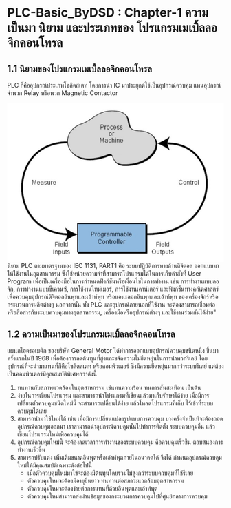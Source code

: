 # PLC-Basic_ByDSD : Chapter-1 ความเป็นมา นิยาม และประเภทของ โปรแกรมเมเบิ้ลลอจิกคอนโทรล

## 1.1 นิยามของโปรแกรมเมเบิ้ลลอจิกคอนโทรล
PLC ก็คืออุปกรณ์ประเภทโซลิดสเตท โดยการนำ IC มาประยุกต์ใช้เป็นอุปกรณ์ควบคุม แทนอุปกรณ์จำพวก Relay หรือพวก Magnetic Contactor 

<img src="101.jpg" alt="Diagram plc" style="float: left; margin-right: 10px;" />

นิยาม PLC ตามมาตรฐานของ IEC 1131, PART1 คือ ระบบปฏิบัติการทางด้านดิจิตอล ออกแบบมาให้ใช้งานในอุตสาหกรรม ซึ่งใช้หน่วยความจําที่สามารถโปรแกรมได้ในการเก็บคำสั่งที่ User Program เพื่อเป็นเครื่องมือในการกําหนดฟังก์ชั่นหรือเงื่อนไขในการทำงาน เช่น การทํางานแบบลอจิก, การทํางานแบบซีเควนซ์, การใช้งานไทม์เมอร์, การใช้งานเคาน์เตอร์ และฟังก์ชั่นทางคณิตศาสตร์ เพื่อควบคุมอุปกรณ์ดิจิตอลอินพุทและเอ้าท์พุท หรือแอนะลอกอินพุทและเอ้าท์พุท ของเครื่องจักร์หรือกระบวนการผลิตต่างๆ นอกจากนั้น ทั้ง PLC และอุปกรณ์ภายนอกที่ใช้งาน จะต้องสามารถเชื่อมต่อหรือสื่อสารกับระบบควบคุมทางอุตสาหกรรม, เครื่องมือหรืออุปกรณ์ต่างๆ และใช้งานร่วมกันได้ง่าย"

## 1.2 ความเป็นมาของโปรแกรมเมเบิ้ลลอจิกคอนโทรล
แผนกไฮดรอเมติก ของบริษัท General Motor  ได้ทําการออกแบบอุปกรณ์ควบคุมชนิดหนึ่ง ขึ้นมาครั้งแรกในปี 1968 เพื่อต้องการลดต้นทุนที่สูงและขจัดความไม่ยืดหยุ่นในการนําพวกรีเลย์ โดยอุปกรณ์ที่จะนํามาแทนที่ก็คือโซลิดสเตท หรือคอมพิวเตอร์ ซึ่งมีความยืดหยุ่นมากกว่าระบบรีเลย์ แต่ต้องเป็นคอมพิวเตอร์มีคุณสมบัติพิเศษกว่าดังนี้
1. ทนทานกับสภาพแวดล้อมในอุตสาหกรรม เช่นทนความร้อน ทนการสั่นสะเทือน เป็นต้น
2. ง่ายในการเขียนโปรแกรม และสามารถนําโปรแกรมที่เขียนแล้วมาเก็บรักษาได้ง่าย เมื่อมีการเปลี่ยนตัวควบคุมชนิดใหม่นี้ จะสามารถเปลี่ยนได้ง่าย แล้วโหลดโปรแกรมที่เก็บ ไว้เข้าที่ระบบควบคุมได้เลย
3. สามารถนํามาใช้ใหม่ได้ เช่น เมื่อมีการเปลี่ยนแปลงรูปแบบการควบคุม บางครั้งจําเป็นทีจะต้องถอดอุปกรณ์ควบคุมออกมา เราสามารถนําอุปกรณ์ควบคุมนั้นไปทําการติดตั้ง ระบบควบคุมอื่น แล้วเขียนโปรแกรมใหม่เพื่อควบคุมได้
4. อุปกรณ์ควบคุมใหม่นี้ จะต้องลดเวลาการทํางานของระบบควบคุม คือควบคุมเร็วขึ้น ตอบสนองการทํางานเร็วขึ้น
5. สามารถปรับแต่ง เพิ่มเติมขนาดอินพุตหรือเอ้าท์พุตภายในอนาคตได้ จึงได้ กําหนดอุปกรณ์ควบคุมใหม่ให้มีคุณสมบัติเฉพาะดังต่อไปนี้
    * เมื่อตัวควบคุมใหม่มาใข้จะต้องมีต้นทุนโดยรวมไม่สูงกว่าระบบควบคุมที่ใช้รีเลย
    * ตัวควบคุมใหม่จะต้องมีอายุยืนยาว ทนทานต่อสภาวะแวดล้อมอุตสาหกรรม
    * ตัวควบคุมใหม่จะต้องง่ายต่อการแทนที่ด้วยอินพุตและเอ้าท์พุต
    * ตัวควบคุมใหม่สามารถส่งผ่านข้อมูลของกระบวนการควบคุมไปที่ศูนย์กลางการควบคุม